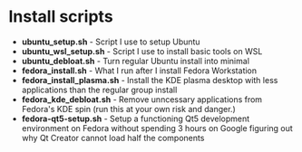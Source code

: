 # Install scripts


* **ubuntu_setup.sh** - Script I use to setup Ubuntu
* **ubuntu_wsl_setup.sh** - Script I use to install basic tools on WSL
* **ubuntu_debloat.sh** - Turn regular Ubuntu install into minimal
* **fedora_install.sh** - What I run after I install Fedora Workstation
* **fedora_install_plasma.sh** - Install the KDE plasma desktop with less applications than the regular group install
* **fedora_kde_debloat.sh** - Remove unncessary applications from Fedora's KDE spin (run this at your own risk and danger.)
* **fedora-qt5-setup.sh** - Setup a functioning Qt5 development environment on Fedora without spending 3 hours on Google figuring out why Qt Creator cannot load half the components
